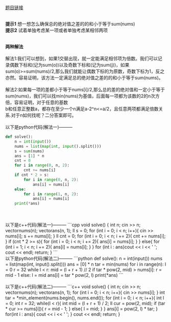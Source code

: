 [题目链接](https://codeforces.com/problemset/problem/1463/B)

<br>**提示1** 想一想怎么确保总的绝对值之差的的和小于等于sum(nums)
<br>**提示2** 试着单独考虑某一项或者单独考虑某相邻两项

<br>**两种解法**
<br>
<br>解法1:我们可以想到，如果1交替出现，就一定能满足相邻项为倍数。我们可以记录偶数下标和(记为sum(o))以及奇数下标和(记为sum(j))，如果sum(o)>=sum(nums)/2,那么我们就能让偶数下标的为原数，奇数下标为1，反之亦然。容易证明，该方法一定满足总的绝对值之差的的和小于等于sum(nums)。
<br>
<br>解法2:如果每一项的差都小于等于nums[i]/2,那么总的差的绝对值和一定小于等于sum(nums)，我们可以找min(nums)为基值，后面每一项都为该数的2的n次方倍，容易证明，对于任意的基数
<br>b和任意正整数a，都存在至少一个n满足a-2^n<=a/2，且任意两项都满足倍数关系.对于n如何找呢？二分答案即可。
<br>
<br>以下是python代码(解法一)———
```python
def solve():
    n = int(input())
    nums = list(map(int, input().split()))
    s = sum(nums)
    ans = [1] * n
    cnt = 0
    for i in range(0, n, 2):
        cnt += nums[i]
    if cnt * 2 > s:
        for i in range(0, n, 2):
            ans[i] = nums[i]
    else: 
        for i in range(1, n, 2):
            ans[i] = nums[i]
    print(*ans)
```
<br>
<br>以下是c++代码(解法一)———
```cpp
void solve() {
    int n;
    cin >> n;
    vector<int>nums(n);
    vector<int>ans(n, 1);
    ll s = 0;
    for (int i = 0; i < n; i++){
        cin >> nums[i];
        s += nums[i];
    }
    ll cnt = 0;
    for (int i = 0; i < n; i += 2){
        cnt += nums[i];
    }
    if (cnt * 2 >= s){
        for (int i = 0; i < n; i += 2){
            ans[i] = nums[i];
        }
    }
    else{
        for (int i = 1; i < n; i += 2){
            ans[i] = nums[i];
        }
    }
    for (int i : ans)cout << i << ' ';
    cout << endl;
    return;
}
```
<br>以下是python代码(解法二)———
```python
def solve():
    n = int(input())
    nums = list(map(int, input().split()))
    ans = [0] * n
    tar = min(nums)
    for i in range(n):
        l = 0
        r = 32
        while l < r:
            mid = (l + r + 1) // 2
            if tar * pow(2, mid) > nums[i]:
                r = mid - 1
            else:
                l = mid
        ans[i] = tar * pow(2, l)
    print(*ans)
```
<br>
<br>以下是c++代码(解法二)———
```c++
void solve() {
    int n;
    cin >> n;
    vector<int>nums(n);
    vector<int>ans(n, 1);
    for (int i = 0; i < n; i++){
        cin >> nums[i];
    }
    int tar = *min_element(nums.begin(), nums.end());
    for (int i = 0; i < n; i++){
        int l = 0;
        int r = 32;
        while(l < r){
            int mid = (l + r + 1) / 2;
            ll cur = pow(2, mid);
            if (tar * cur >= nums[i]){
                r = mid - 1;
            }
            else{
                l = mid;
            }
        }
        ans[i] = pow(2, l) * tar;
    }
    for(int i : ans){
        cout << i << ' ';
    }
    cout << endl;
    return;
}

```
